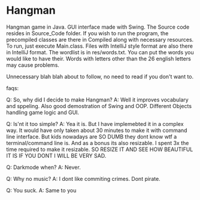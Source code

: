 # Hangman
Hangman game in Java. GUI interface made with Swing.
The Source code resides in Source_Code folder.
If you wish to run the program, the precompiled classes are there in Compiled along with necessary resources. To run, just execute Main.class.
Files with IntelliJ style format are also there in IntelliJ format.
The wordlist is in res/words.txt. You can put the words you would like to have their. Words with letters other than the 26 english letters may cause problems.



Unnecessary blah blah about to follow, no need to read if you don't want to.

faqs:

Q: So, why did I decide to make Hangman?
A: Well it improves vocabulary and sppeling. Also good demostration of Swing and OOP. Different Objects handling game logic and GUI.

Q: Is'nt it too simple? 
A: Yea it is. But I have implemebted it in a complex way. It would have only taken about 30 minutes to make it with command line interface. 
But kids nowadays are SO DUMB they dont know wtf a terminal/command line is. And as a bonus its also resizable. I spent 3x the time required 
to make it resizable. SO RESIZE IT AND SEE HOW BEAUTIFUL IT IS IF YOU DONT I WILL BE VERY SAD.

Q: Darkmode when?
A: Never.

Q: Why no music?
A: I dont like commiting crimes. Dont pirate.

Q: You suck.
A: Same to you
